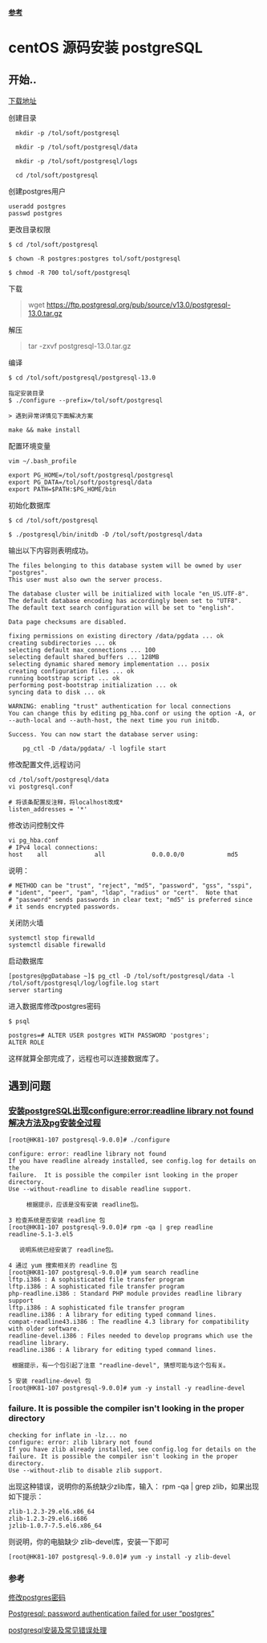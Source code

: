 
#### [参考](https://www.cnblogs.com/easonbook/p/11005967.html)

# centOS 源码安装 postgreSQL

## 开始..

[下载地址](https://www.postgresql.org/ftp/source/)


创建目录
```shell script
  mkdir -p /tol/soft/postgresql  

  mkdir -p /tol/soft/postgresql/data  

  mkdir -p /tol/soft/postgresql/logs

  cd /tol/soft/postgresql
```

创建postgres用户
```shell script
useradd postgres
passwd postgres
```
更改目录权限
```shell script
$ cd /tol/soft/postgresql

$ chown -R postgres:postgres tol/soft/postgresql

$ chmod -R 700 tol/soft/postgresql
```

下载
> wget https://ftp.postgresql.org/pub/source/v13.0/postgresql-13.0.tar.gz

解压
> tar -zxvf postgresql-13.0.tar.gz

编译
```shell script
$ cd /tol/soft/postgresql/postgresql-13.0

指定安装目录
$ ./configure --prefix=/tol/soft/postgresql

> 遇到异常详情见下面解决方案
```

```shell script
make && make install
```

配置环境变量
```shell script
vim ~/.bash_profile
```

```shell script
export PG_HOME=/tol/soft/postgresql/postgresql
export PG_DATA=/tol/soft/postgresql/data
export PATH=$PATH:$PG_HOME/bin
```

初始化数据库
```shell script
$ cd /tol/soft/postgresql

$ ./postgresql/bin/initdb -D /tol/soft/postgresql/data
```
输出以下内容则表明成功。
```
The files belonging to this database system will be owned by user "postgres".
This user must also own the server process.

The database cluster will be initialized with locale "en_US.UTF-8".
The default database encoding has accordingly been set to "UTF8".
The default text search configuration will be set to "english".

Data page checksums are disabled.

fixing permissions on existing directory /data/pgdata ... ok
creating subdirectories ... ok
selecting default max_connections ... 100
selecting default shared_buffers ... 128MB
selecting dynamic shared memory implementation ... posix
creating configuration files ... ok
running bootstrap script ... ok
performing post-bootstrap initialization ... ok
syncing data to disk ... ok

WARNING: enabling "trust" authentication for local connections
You can change this by editing pg_hba.conf or using the option -A, or
--auth-local and --auth-host, the next time you run initdb.

Success. You can now start the database server using:

    pg_ctl -D /data/pgdata/ -l logfile start

```

修改配置文件,远程访问

```shell script
cd /tol/soft/postgresql/data
vi postgresql.conf
```

```
# 将该条配置反注释，将localhost改成*
listen_addresses = '*'
```

修改访问控制文件
```
vi pg_hba.conf
# IPv4 local connections:
host    all             all             0.0.0.0/0            md5
```
说明：
```
# METHOD can be "trust", "reject", "md5", "password", "gss", "sspi",
# "ident", "peer", "pam", "ldap", "radius" or "cert".  Note that
# "password" sends passwords in clear text; "md5" is preferred since
# it sends encrypted passwords.
```

关闭防火墙
```
systemctl stop firewalld
systemctl disable firewalld
```
启动数据库
```shell script
[postgres@pgDatabase ~]$ pg_ctl -D /tol/soft/postgresql/data -l /tol/soft/postgresql/log/logfile.log start
server starting
```


进入数据库修改postgres密码
```shell script
$ psql
```
```shell script
postgres=# ALTER USER postgres WITH PASSWORD 'postgres';
ALTER ROLE
```
这样就算全部完成了，远程也可以连接数据库了。


## 遇到问题


### [安装postgreSQL出现configure:error:readline library not found解决方法及pg安装全过程](https://blog.csdn.net/wypblog/article/details/6863342)

```
[root@HK81-107 postgresql-9.0.0]# ./configure

configure: error: readline library not found
If you have readline already installed, see config.log for details on the
failure.  It is possible the compiler isnt looking in the proper directory.
Use --without-readline to disable readline support.

     根据提示，应该是没有安装 readline包。

3 检查系统是否安装 readline 包
[root@HK81-107 postgresql-9.0.0]# rpm -qa | grep readline
readline-5.1-3.el5

   说明系统已经安装了 readline包。

4 通过 yum 搜索相关的 readline 包
[root@HK81-107 postgresql-9.0.0]# yum search readline
lftp.i386 : A sophisticated file transfer program
lftp.i386 : A sophisticated file transfer program
php-readline.i386 : Standard PHP module provides readline library support
lftp.i386 : A sophisticated file transfer program
readline.i386 : A library for editing typed command lines.
compat-readline43.i386 : The readline 4.3 library for compatibility with older software.
readline-devel.i386 : Files needed to develop programs which use the readline library.
readline.i386 : A library for editing typed command lines.

 根据提示，有一个包引起了注意 "readline-devel", 猜想可能与这个包有关。
 
5 安装 readline-devel 包
[root@HK81-107 postgresql-9.0.0]# yum -y install -y readline-devel
```

### failure.  It is possible the compiler isn't looking in the proper directory
```
checking for inflate in -lz... no
configure: error: zlib library not found
If you have zlib already installed, see config.log for details on the
failure. It is possible the compiler isn't looking in the proper directory.
Use --without-zlib to disable zlib support.
```
出现这种错误，说明你的系统缺少zlib库，输入： rpm -qa | grep zlib，如果出现如下提示：
```
zlib-1.2.3-29.el6.x86_64
zlib-1.2.3-29.el6.i686
jzlib-1.0.7-7.5.el6.x86_64
```
则说明，你的电脑缺少 zlib-devel库，安装一下即可
```shell
[root@HK81-107 postgresql-9.0.0]# yum -y install -y zlib-devel
```


### 参考

[修改postgres密码](https://www.cnblogs.com/kaituorensheng/p/4735191.html)

[Postgresql: password authentication failed for user “postgres”](https://stackoverflow.com/questions/7695962/postgresql-password-authentication-failed-for-user-postgres)

[postgresql安装及常见错误处理](https://blog.csdn.net/zhu_xun/article/details/21234663)

